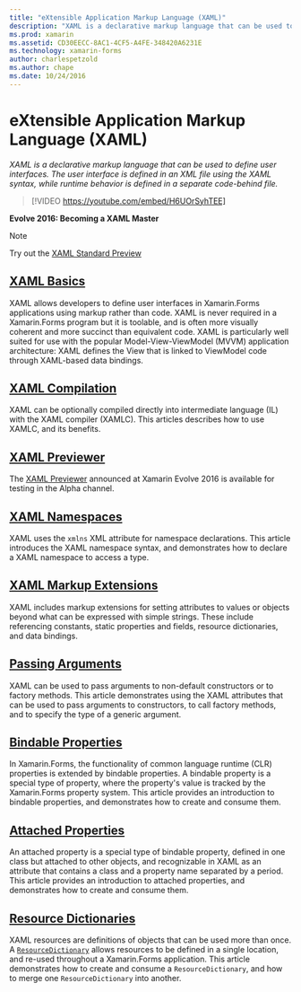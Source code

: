 ```yaml
---
title: "eXtensible Application Markup Language (XAML)"
description: "XAML is a declarative markup language that can be used to define user interfaces. The user interface is defined in an XML file using the XAML syntax, while runtime behavior is defined in a separate code-behind file."
ms.prod: xamarin
ms.assetid: CD30EECC-8AC1-4CF5-A4FE-348420A6231E
ms.technology: xamarin-forms
author: charlespetzold
ms.author: chape
ms.date: 10/24/2016
---
```


# eXtensible Application Markup Language (XAML)

_XAML is a declarative markup language that can be used to define user interfaces. The user interface is defined in an XML file using the XAML syntax, while runtime behavior is defined in a separate code-behind file._

> [!VIDEO https://youtube.com/embed/H6UOrSyhTEE]

**Evolve 2016: Becoming a XAML Master**

> [!NOTE]
> Try out the [XAML Standard Preview](standard/index.md)

<a name="xaml" />

## [XAML Basics](xaml-basics/index.md)

XAML allows developers to define user interfaces in Xamarin.Forms applications using markup rather than code. XAML is never required in a Xamarin.Forms program but it is toolable, and is often more visually coherent and more succinct than equivalent code. XAML is particularly well suited for use with the popular Model-View-ViewModel (MVVM) application architecture: XAML defines the View that is linked to ViewModel code through XAML-based data bindings.

## [XAML Compilation](xamlc.md)

XAML can be optionally compiled directly into intermediate language (IL) with the XAML compiler (XAMLC). This articles describes how to use XAMLC, and its benefits.

## [XAML Previewer](xaml-previewer.md)

The [XAML Previewer](~/xamarin-forms/xaml/xaml-previewer.md) announced at Xamarin Evolve 2016 is available for testing in the Alpha channel.

## [XAML Namespaces](namespaces.md)

XAML uses the `xmlns` XML attribute for namespace declarations. This article introduces the XAML namespace syntax, and demonstrates how to declare a XAML namespace to access a type.

## [XAML Markup Extensions](markup-extensions/index.md)

XAML includes markup extensions for setting attributes to values or objects beyond what can be expressed with simple strings. These include referencing constants, static properties and fields, resource dictionaries, and data bindings.

## [Passing Arguments](passing-arguments.md)

XAML can be used to pass arguments to non-default constructors or to factory methods. This article demonstrates using the XAML attributes that can be used to pass arguments to constructors, to call factory methods, and to specify the type of a generic argument.

## [Bindable Properties](bindable-properties.md)

In Xamarin.Forms, the functionality of common language runtime (CLR) properties is extended by bindable properties. A bindable property is a special type of property, where the property's value is tracked by the Xamarin.Forms property system. This article provides an introduction to bindable properties, and demonstrates how to create and consume them.

## [Attached Properties](attached-properties.md)

An attached property is a special type of bindable property, defined in one class but attached to other objects, and recognizable in XAML as an attribute that contains a class and a property name separated by a period. This article provides an introduction to attached properties, and demonstrates how to create and consume them.

## [Resource Dictionaries](resource-dictionaries.md)

XAML resources are definitions of objects that can be used more than once. A [`ResourceDictionary`](https://developer.xamarin.com/api/type/Xamarin.Forms.ResourceDictionary/) allows resources to be defined in a single location, and re-used throughout a Xamarin.Forms application. This article demonstrates how to create and consume a `ResourceDictionary`, and how to merge one `ResourceDictionary` into another.
